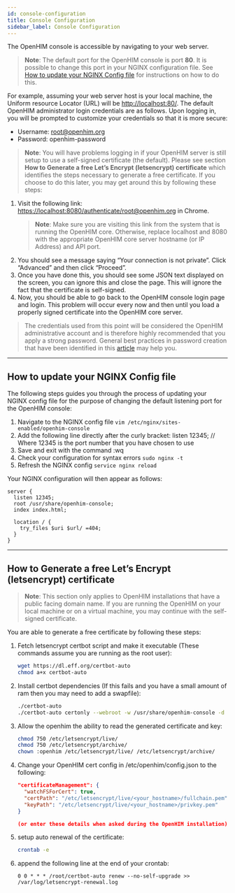 ```yaml
---
id: console-configuration
title: Console Configuration
sidebar_label: Console Configuration
---
```


The OpenHIM console is accessible by navigating to your web server.

> **Note**: The default port for the OpenHIM console is port **80**. It is possible to change this port in your NGINX configuration file. See [How to update your NGINX Config file](#how-to-update-your-nginx-config-file) for instructions on how to do this.

For example, assuming your web server host is your local machine, the Uniform resource Locator (URL) will be <http://localhost:80/>. The default OpenHIM administrator login credentials are as follows. Upon logging in, you will be prompted to customize your credentials so that it is more secure:

- Username: root@openhim.org
- Password: openhim-password

> **Note**: You will have problems logging in if your OpenHIM server is still setup to use a self-signed certificate (the default). Please see section **How to Generate a free Let’s Encrypt (letsencrypt) certificate** which identifies the steps necessary to generate a free certificate. If you choose to do this later, you may get around this by following these steps:

1. Visit the following link: <https://localhost:8080/authenticate/root@openhim.org> in Chrome.
   > **Note**: Make sure you are visiting this link from the system that is running the OpenHIM core. Otherwise, replace localhost and 8080 with the appropriate OpenHIM core server hostname (or IP Address) and API port.
1. You should see a message saying “Your connection is not private”. Click “Advanced” and then click “Proceed”.
1. Once you have done this, you should see some JSON text displayed on the screen, you can ignore this and close the page. This will ignore the fact that the certificate is self-signed.
1. Now, you should be able to go back to the OpenHIM console login page and login. This problem will occur every now and then until you load a properly signed certificate into the OpenHIM core server.

> The credentials used from this point will be considered the OpenHIM administrative account and is therefore highly recommended that you apply a strong password. General best practices in password creation that have been identified in this [article](https://www.symantec.com/connect/articles/simplest-security-guide-better-password-practices) may help you.

---

## How to update your NGINX Config file

The following steps guides you through the process of updating your NGINX config file for the purpose of changing the default listening port for the OpenHIM console:

1. Navigate to the NGINX config file `vim /etc/nginx/sites-enabled/openhim-console`
1. Add the following line directly after the curly bracket: listen 12345; // Where 12345 is the port number that you have chosen to use
1. Save and exit with the command :wq
1. Check your configuration for syntax errors `sudo nginx -t`
1. Refresh the NGINX config `service nginx reload`

Your NGINX configuration will then appear as follows:

```nginx
server {
  listen 12345;
  root /usr/share/openhim-console;
  index index.html;

  location / {
    try_files $uri $url/ =404;
  }
}
```

---

## How to Generate a free Let’s Encrypt (letsencrypt) certificate

> **Note**: This section only applies to OpenHIM installations that have a public facing domain name. If you are running the OpenHIM on your local machine or on a virtual machine, you may continue with the self-signed certificate.

You are able to generate a free certificate by following these steps:

1. Fetch letsencrypt certbot script and make it executable (These commands assume you are running as the root user):

   ```sh
   wget https://dl.eff.org/certbot-auto
   chmod a+x certbot-auto
   ```

1. Install certbot dependencies (If this fails and you have a small amount of ram then you may need to add a swapfile):

   ```sh
   ./certbot-auto
   ./certbot-auto certonly --webroot -w /usr/share/openhim-console -d <your_hostname>
   ```

1. Allow the openhim the ability to read the generated certificate and key:

   ```sh
   chmod 750 /etc/letsencrypt/live/
   chmod 750 /etc/letsencrypt/archive/
   chown :openhim /etc/letsencrypt/live/ /etc/letsencrypt/archive/
   ```

1. Change your OpenHIM cert config in /etc/openhim/config.json to the following:

   ```json
   "certificateManagement": {
     "watchFSForCert": true,
     "certPath": "/etc/letsencrypt/live/<your_hostname>/fullchain.pem",
     "keyPath": "/etc/letsencrypt/live/<your_hostname>/privkey.pem"
   }

   (or enter these details when asked during the OpenHIM installation)
   ```

1. setup auto renewal of the certificate:

   ```sh
   crontab -e
   ```

1. append the following line at the end of your crontab:

   ```text
   0 0 * * * /root/certbot-auto renew --no-self-upgrade >> /var/log/letsencrypt-renewal.log
   ```

